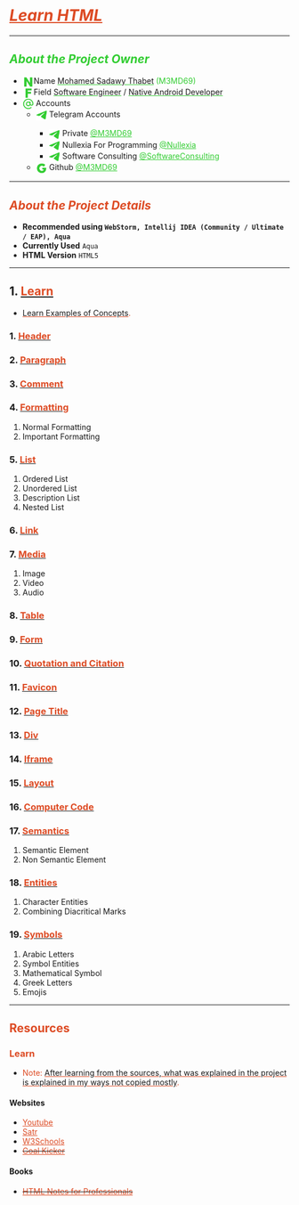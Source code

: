# <u style="font-style: italic; color: #dd4b24;">Learn HTML</u>

---

## <span style="font-style: italic; color: limeGreen;">About the Project Owner</span>

- <img width="20" src="readme_file_source/icons/n_letter_icon.svg" alt="N Letter" style="vertical-align: middle;"/>Name <u style="text-decoration-color: #32cd32;">Mohamed Sadawy Thabet</u> <span style="color: limeGreen;">(M3MD69)
- <img width="20" src="readme_file_source/icons/f_letter_icon.svg" alt="F Letter" style="vertical-align: middle;"/>Field <u style="text-decoration-color: #32cd32;">Software Engineer</u> / <u style="text-decoration-color: #32cd32;">Native Android Developer</u>
- <img width="20" src="readme_file_source/icons/mention_icon.svg" alt="Mention Icon" style="vertical-align: middle;"/> Accounts
    <ul>
        <li><img width="20" src="readme_file_source/icons/telegram_icon.svg" alt="Telegram Icon" style="vertical-align: middle;"/> Telegram Accounts</li>
        <ul>
            <li><img width="20" src="readme_file_source/icons/telegram_icon.svg" alt="Telegram Icon" style="vertical-align: middle;"/> Private <a style="color: limeGreen;" href="https://t.me/M3MD69">@M3MD69</a></li>
            <li><img width="20" src="readme_file_source/icons/telegram_icon.svg" alt="Telegram Icon" style="vertical-align: middle;"/> Nullexia For Programming <a style="color: limeGreen;" href="https://t.me/Nullexia">@Nullexia</a></li>
            <li><img width="20" src="readme_file_source/icons/telegram_icon.svg" alt="Telegram Icon" style="vertical-align: middle;"/> Software Consulting <a style="color: limeGreen;" href="https://t.me/SoftwareConsulting">@SoftwareConsulting</a></li>
        </ul>
        <li><img width="20" src="readme_file_source/icons/g_letter_icon.svg" alt="G Letter" style="vertical-align: middle;"/> Github <a style="color: limeGreen;" href="https://github.com/M3MD69">@M3MD69</a></li>
    </ul>

---

## <span style="font-style: italic; color: #dd4b24;">About the Project Details</span>

- **Recommended using `WebStorm, Intellij IDEA (Community / Ultimate / EAP), Aqua`**
- **Currently Used** `Aqua`
- **HTML Version** `HTML5`

---

## 1. [<span style="color: #dd4b24;">Learn</span>](src/_1_learn)

- <u style="text-decoration-color: #dd4b24;">Learn Examples of Concepts</u><span style="color: #dd4b24;">.</span>

### 1. [<span style="color: #dd4b24;">Header</span>](src/_1_learn/_1_1_header)

### 2. [<span style="color: #dd4b24;">Paragraph</span>](src/_1_learn/_1_2_paragraph)

### 3. [<span style="color: #dd4b24;">Comment</span>](src/_1_learn/_1_3_comment)

### 4. [<span style="color: #dd4b24;">Formatting</span>](src/_1_learn/_1_4_formatting)

1. Normal Formatting
2. Important Formatting

### 5. [<span style="color: #dd4b24;">List</span>](src/_1_learn/_1_5_list)

1. Ordered List
2. Unordered List
3. Description List
4. Nested List

### 6. [<span style="color: #dd4b24;">Link</span>](src/_1_learn/_1_6_link)

### 7. [<span style="color: #dd4b24;">Media</span>](src/_1_learn/_1_7_media)

1. Image
2. Video
3. Audio

### 8. [<span style="color: #dd4b24;">Table</span>](src/_1_learn/_1_8_table)

### 9. [<span style="color: #dd4b24;">Form</span>](src/_1_learn/_1_9_form)

### 10. [<span style="color: #dd4b24;">Quotation and Citation</span>](src/_1_learn/_1_10_quotation_and_citation)

### 11. [<span style="color: #dd4b24;">Favicon</span>](src/_1_learn/_1_11_favicon)

### 12. [<span style="color: #dd4b24;">Page Title</span>](src/_1_learn/_1_12_page_title)

### 13. [<span style="color: #dd4b24;">Div</span>](src/_1_learn/_1_13_div)

### 14. [<span style="color: #dd4b24;">Iframe</span>](src/_1_learn/_1_14_iframe)

### 15. [<span style="color: #dd4b24;">Layout</span>](src/_1_learn/_1_15_layout)

### 16. [<span style="color: #dd4b24;">Computer Code</span>](src/_1_learn/_1_16_computer_code)

### 17. [<span style="color: #dd4b24;">Semantics</span>](src/_1_learn/_1_17_semantics)

1. Semantic Element
2. Non Semantic Element

### 18. [<span style="color: #dd4b24;">Entities</span>](src/_1_learn/_1_18_entities)

1. Character Entities
2. Combining Diacritical Marks

### 19. [<span style="color: #dd4b24;">Symbols</span>](src/_1_learn/_1_19_symbols)

1. Arabic Letters
2. Symbol Entities
3. Mathematical Symbol
4. Greek Letters
5. Emojis

---

## <span style="color: #dd4b24;">Resources</span>

### <span style="color: #dd4b24;">Learn</span>

- <span style="color: #dd4b24;">Note: </span><u style="text-decoration-color: #dd4b24;">After learning from the sources, what was explained in the project is explained in my ways not copied mostly</u><span style="color: #dd4b24;">.</span>

#### Websites

<ul>
<li><a style="color: #dd4b24;" href="https://www.youtube.com">Youtube</a></li>
<li><a style="color: #dd4b24;" href="https://satr.codes">Satr</a></li>
<li><a style="color: #dd4b24;" href="https://www.w3schools.com">W3Schools</a></li>
<del><li><a style="color: #dd4b24;" href="https://goalkicker.com">Goal Kicker</a></li></del>
</ul>

#### Books

<ul>
<del><li><a style="color: #dd4b24;" href="https://goalkicker.com/HTML5Book">HTML Notes for Professionals</a></li></del>
</ul>